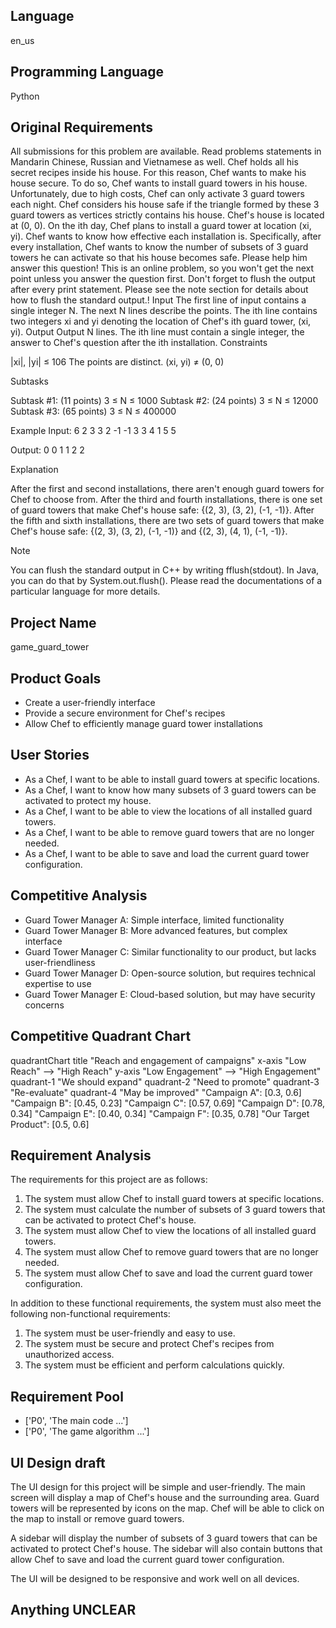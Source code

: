 ## Language

en_us

## Programming Language

Python

## Original Requirements

All submissions for this problem are available. Read problems statements in Mandarin Chinese, Russian and Vietnamese as well.
Chef holds all his secret recipes inside his house. For this reason, Chef wants to make his house secure. To do so, Chef wants to install guard towers in his house.
Unfortunately, due to high costs, Chef can only activate 3 guard towers each night. Chef considers his house safe if the triangle formed by these 3 guard towers as vertices strictly contains his house. Chef's house is located at (0, 0).
On the ith day, Chef plans to install a guard tower at location (xi, yi). Chef wants to know how effective each installation is. Specifically, after every installation, Chef wants to know the number of subsets of 3 guard towers he can activate so that his house becomes safe. Please help him answer this question!
This is an online problem, so you won't get the next point unless you answer the question first. Don't forget to flush the output after every print statement. Please see the note section for details about how to flush the standard output.!
Input
The first line of input contains a single integer N. The next N lines describe the points.
The ith line contains two integers xi and yi denoting the location of Chef's ith guard tower, (xi, yi).
Output
Output N lines. The ith line must contain a single integer, the answer to Chef's question after the ith installation.
Constraints

|xi|, |yi| ≤ 106
The points are distinct.
(xi, yi) ≠ (0, 0)

Subtasks

Subtask #1: (11 points) 3 ≤ N ≤ 1000
Subtask #2: (24 points) 3 ≤ N ≤ 12000
Subtask #3: (65 points) 3 ≤ N ≤ 400000

Example
Input:
6
2 3
3 2
-1 -1
3 3
4 1
5 5


Output:
0
0
1
1
2
2

Explanation


After the first and second installations, there aren't enough guard towers for Chef to choose from.
After the third and fourth installations, there is one set of guard towers that make Chef's house safe: {(2, 3), (3, 2), (-1, -1)}.
After the fifth and sixth installations, there are two sets of guard towers that make Chef's house safe: {(2, 3), (3, 2), (-1, -1)} and {(2, 3), (4, 1), (-1, -1)}.


Note

You can flush the standard output in C++ by writing fflush(stdout).
In Java, you can do that by System.out.flush(). Please read the documentations of a particular language for more details.

## Project Name

game_guard_tower

## Product Goals

- Create a user-friendly interface
- Provide a secure environment for Chef's recipes
- Allow Chef to efficiently manage guard tower installations

## User Stories

- As a Chef, I want to be able to install guard towers at specific locations.
- As a Chef, I want to know how many subsets of 3 guard towers can be activated to protect my house.
- As a Chef, I want to be able to view the locations of all installed guard towers.
- As a Chef, I want to be able to remove guard towers that are no longer needed.
- As a Chef, I want to be able to save and load the current guard tower configuration.

## Competitive Analysis

- Guard Tower Manager A: Simple interface, limited functionality
- Guard Tower Manager B: More advanced features, but complex interface
- Guard Tower Manager C: Similar functionality to our product, but lacks user-friendliness
- Guard Tower Manager D: Open-source solution, but requires technical expertise to use
- Guard Tower Manager E: Cloud-based solution, but may have security concerns

## Competitive Quadrant Chart

quadrantChart
    title "Reach and engagement of campaigns"
    x-axis "Low Reach" --> "High Reach"
    y-axis "Low Engagement" --> "High Engagement"
    quadrant-1 "We should expand"
    quadrant-2 "Need to promote"
    quadrant-3 "Re-evaluate"
    quadrant-4 "May be improved"
    "Campaign A": [0.3, 0.6]
    "Campaign B": [0.45, 0.23]
    "Campaign C": [0.57, 0.69]
    "Campaign D": [0.78, 0.34]
    "Campaign E": [0.40, 0.34]
    "Campaign F": [0.35, 0.78]
    "Our Target Product": [0.5, 0.6]

## Requirement Analysis

The requirements for this project are as follows:

1. The system must allow Chef to install guard towers at specific locations.
2. The system must calculate the number of subsets of 3 guard towers that can be activated to protect Chef's house.
3. The system must allow Chef to view the locations of all installed guard towers.
4. The system must allow Chef to remove guard towers that are no longer needed.
5. The system must allow Chef to save and load the current guard tower configuration.

In addition to these functional requirements, the system must also meet the following non-functional requirements:

1. The system must be user-friendly and easy to use.
2. The system must be secure and protect Chef's recipes from unauthorized access.
3. The system must be efficient and perform calculations quickly.

## Requirement Pool

- ['P0', 'The main code ...']
- ['P0', 'The game algorithm ...']

## UI Design draft

The UI design for this project will be simple and user-friendly. The main screen will display a map of Chef's house and the surrounding area. Guard towers will be represented by icons on the map. Chef will be able to click on the map to install or remove guard towers.

A sidebar will display the number of subsets of 3 guard towers that can be activated to protect Chef's house. The sidebar will also contain buttons that allow Chef to save and load the current guard tower configuration.

The UI will be designed to be responsive and work well on all devices.

## Anything UNCLEAR



